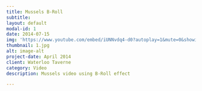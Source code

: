 ```yaml
---
title: Mussels B-Roll
subtitle: 
layout: default
modal-id: 1
date: 2014-07-15
img: 'https://www.youtube.com/embed/iUNNvdq4-d0?autoplay=1&mute=0&showinfo=0&loop=1&list=PL4ZHc1f3Rxy0Xg-ADyCONyxwZfFDSdgd0&enablejsapi=1&amp'
thumbnail: 1.jpg
alt: image-alt
project-date: April 2014
client: Waterloo Taverne
category: Video
description: Mussels video using B-Roll effect

---
```

